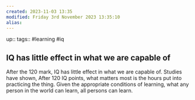 ```yaml
---
created: 2023-11-03 13:35
modified: Friday 3rd November 2023 13:35:10
alias:
---
```

up::
tags:: #learning #iq

## IQ has little effect in what we are capable of

After the 120 mark, IQ has little effect in what we are capable of. Studies have shown, After 120 IQ points, what matters most is the hours put into practicing the thing. Given the appropriate conditions of learning, what any person in the world can learn, all persons can learn.

